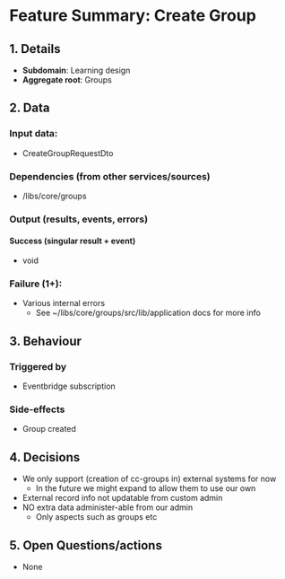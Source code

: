 # Feature Summary: Create Group

## 1. Details

- **Subdomain**: Learning design
- **Aggregate root**: Groups

## 2. Data

### Input data:

- CreateGroupRequestDto

### Dependencies (from other services/sources)

- /libs/core/groups

### Output (results, events, errors)

#### Success (singular result + event)

- void

### Failure (1+):

- Various internal errors
  - See ~/libs/core/groups/src/lib/application docs for more info

## 3. Behaviour

### Triggered by

- Eventbridge subscription

### Side-effects

- Group created

## 4. Decisions

- We only support (creation of cc-groups in) external systems for now
  - In the future we might expand to allow them to use our own
- External record info not updatable from custom admin
- NO extra data administer-able from our admin
  - Only aspects such as groups etc

## 5. Open Questions/actions

- None
